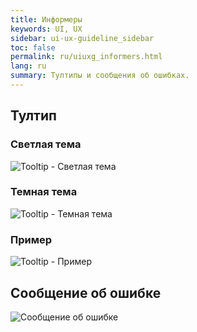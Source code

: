 ```yaml
---
title: Информеры
keywords: UI, UX
sidebar: ui-ux-guideline_sidebar
toc: false
permalink: ru/uiuxg_informers.html
lang: ru
summary: Тултипы и сообщения об ошибках.
---
```


## Тултип

### Светлая тема

![Tooltip - Светлая тема](/images/pages/guides/ui-ux-guideline/uiuxg_informers/1.png)

### Темная тема

![Tooltip - Темная тема](/images/pages/guides/ui-ux-guideline/uiuxg_informers/2.png)

### Пример

![Tooltip - Пример](/images/pages/guides/ui-ux-guideline/uiuxg_informers/3.png)

## Сообщение об ошибке

![Сообщение об ошибке](/images/pages/guides/ui-ux-guideline/uiuxg_informers/4.png)
